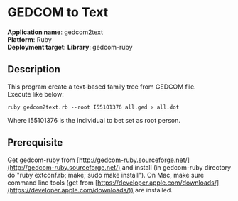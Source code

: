 # **GEDCOM to Text**

**Application name**: gedcom2text  
**Platform**: Ruby  
**Deployment target**: 
**Library**: gedcom-ruby

## Description

This program create a text-based family tree from GEDCOM file.  
Execute like below:

`ruby gedcom2text.rb --root I55101376 all.ged > all.dot`

Where I55101376 is the individual to bet set as root person.  

## Prerequisite
Get gedcom-ruby from [http://gedcom-ruby.sourceforge.net/](http://gedcom-ruby.sourceforge.net/) and install (in gedcom-ruby directory do "ruby extconf.rb; make; sudo make install"). On Mac, make sure command line tools (get from [https://developer.apple.com/downloads/](https://developer.apple.com/downloads/)) are installed.
